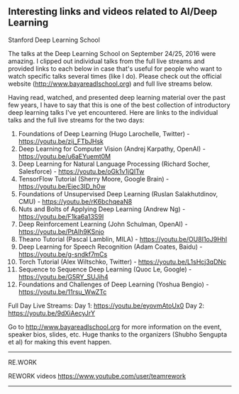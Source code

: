 
Interesting links and videos related to AI/Deep Learning
-------------------------------------------------------------------------------------------------------------------------------------


Stanford Deep Learning School

The talks at the Deep Learning School on September 24/25, 2016 were amazing. I clipped out individual talks from the full live streams and provided links to each below in case that's useful for people who want to watch specific talks several times (like I do). Please check out the official website (http://www.bayareadlschool.org) and full live streams below.

Having read, watched, and presented deep learning material over the past few years, I have to say that this is one of the best collection of introductory deep learning talks I've yet encountered. Here are links to the individual talks and the full live streams for the two days:

1. Foundations of Deep Learning (Hugo Larochelle, Twitter) - https://youtu.be/zij_FTbJHsk
2. Deep Learning for Computer Vision (Andrej Karpathy, OpenAI) - https://youtu.be/u6aEYuemt0M
3. Deep Learning for Natural Language Processing (Richard Socher, Salesforce) - https://youtu.be/oGk1v1jQITw
4. TensorFlow Tutorial (Sherry Moore, Google Brain) - https://youtu.be/Ejec3ID_h0w
5. Foundations of Unsupervised Deep Learning (Ruslan Salakhutdinov, CMU) - https://youtu.be/rK6bchqeaN8
6. Nuts and Bolts of Applying Deep Learning (Andrew Ng) - https://youtu.be/F1ka6a13S9I
7. Deep Reinforcement Learning (John Schulman, OpenAI) - https://youtu.be/PtAIh9KSnjo
8. Theano Tutorial (Pascal Lamblin, MILA) - https://youtu.be/OU8I1oJ9HhI
9. Deep Learning for Speech Recognition (Adam Coates, Baidu) - https://youtu.be/g-sndkf7mCs
10. Torch Tutorial (Alex Wiltschko, Twitter) - https://youtu.be/L1sHcj3qDNc
11. Sequence to Sequence Deep Learning (Quoc Le, Google) - https://youtu.be/G5RY_SUJih4
12. Foundations and Challenges of Deep Learning (Yoshua Bengio) - https://youtu.be/11rsu_WwZTc
 
Full Day Live Streams:
Day 1: https://youtu.be/eyovmAtoUx0
Day 2: https://youtu.be/9dXiAecyJrY

Go to http://www.bayareadlschool.org for more information on the event, speaker bios, slides, etc. Huge thanks to the organizers (Shubho Sengupta et al) for making this event happen.

----------------------------------------------------------------------------------------------------------------------------------------

RE.WORK

REWORK videos https://www.youtube.com/user/teamrework

--------------------------------------------------------------------------------------------------------------


